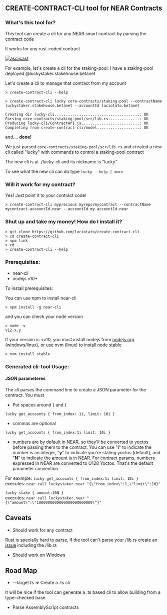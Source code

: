 
## CREATE-CONTRACT-CLI tool for NEAR Contracts

### What's this tool for?

This tool can create a cli for any NEAR smart contract by parsing the contract code

It works for any rust-coded contract

[![asciicast](https://asciinema.org/a/364018.svg)](https://asciinema.org/a/364018)

For example, let's create a cli for the staking-pool. 
I have a staking-pool deployed @luckystaker.stakehouse.betanet

Let's create a cli to manage that contract from my account

`> create-contract-cli --help`

`> create-contract-cli lucky core-contracts/staking-pool --contractName luckystaker.stakehouse.betanet --accountId luciotato.betanet`

```
Creating dir lucky-cli......................................: OK
Parsing core-contracts/staking-pool/src/lib.rs..............: OK
Producing lucky-cli/ContractAPI.js..........................: OK
Completing from create-contract-cli/model...................: OK
```

and.... **done!**

We just parsed `core-contracts/staking-pool/scr/lib.rs` and created a new cli called "lucky" with commands to control a staking-pool contract

The new cli is at ./lucky-cli and its nickname is "lucky"

To see what the new cli can do type `lucky --help | more`

### Will it work for my contract?

Yes! Just point it to your contract code!

`> create-contract-cli myprecious myrepo/mycontract --contractName mycontract.accountId.near --accountId my.accountId.near`

### Shut up and take my money! How do I install it?

```
> git clone https://github.com/luciotato/create-contract-cli
> cd create-contract-cli
> npm link
> cd ..
> create-contract-cli --help
```

### Prerequisites:

* near-cli
* nodejs v10+

To install prerequisites:

You can use npm to install near-cli

`> npm install -g near-cli`

and you can check your node version

```
> node -v
v12.x.y
```

If your version is <v10, you must install nodejs from [nodejs.org](nodejs.org) (windows/linux), 
or use [nvm](https://github.com/nvm-sh/nvm) (linux) to install node stable

`> nvm install stable`


### Generated cli-tool Usage:

#### JSON parameteres 

The cli parses the command line to create a JSON parameter for the contract. You must

* Put spaces around  { and }

`lucky get_accounts { from_index: 1i, limit: 10i }`

* commas are optional

`lucky get_accounts { from_index:1i limit: 10i }`

* numbers are by default in NEAR, so they'll be converted to yoctos before passing them to the contract. You can use "**i**" to indicate the number is an integer, "**y**" to indicate you're stating yoctos (default), and "**N**" to indicate the amount is in NEAR. For contract params, numbers expressed in NEAR are converted to U128 Yoctos. That's the default parameter convention

For eaxmple:
`lucky get_accounts { from_index:1i limit: 10i }`  
executes: `near call luckystaker.near "{\"from_index\":1,\"limit\":10}"`

`lucky stake { amount:10N }`  
executes: `near call luckystaker.near "{\"amount\":\"1000000000000000000000000\"}"`

## Caveats

* Should work for any contract

Rust is specially hard to parse, if the tool can't parse your /lib.rs create an [issue](https://github.com/luciotato/create-contract-cli/issues) including the /lib.rs

* Should work on Windows

## Road Map

* --target ts => Create a .ts cli

 It will be nice if the tool can generate a .ts based cli to allow building from a type-checked base

* Parse AssemblyScript contracts
